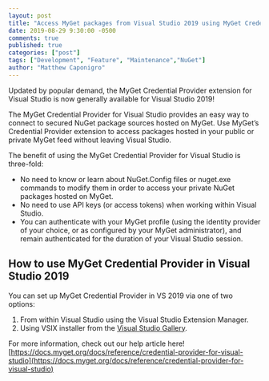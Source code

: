 ```yaml
---
layout: post
title: "Access MyGet packages from Visual Studio 2019 using MyGet Credential Provider for VS 2019"
date: 2019-08-29 9:30:00 -0500
comments: true
published: true
categories: ["post"]
tags: ["Development", "Feature", "Maintenance","NuGet"]
author: "Matthew Caponigro"
---
```


Updated by popular demand, the MyGet Credential Provider extension for Visual Studio is now generally available for Visual Studio 2019! 

The MyGet Credential Provider for Visual Studio provides an easy way to connect to secured NuGet package sources hosted on MyGet. Use MyGet’s Credential Provider extension to access packages hosted in your public or private MyGet feed without leaving Visual Studio.

The benefit of using the MyGet Credential Provider for Visual Studio is three-fold:

* No need to know or learn about NuGet.Config files or nuget.exe commands to modify them in order to access your private NuGet packages hosted on MyGet.
* No need to use API keys (or access tokens) when working within Visual Studio.
* You can authenticate with your MyGet profile (using the identity provider of your choice, or as configured by your MyGet administrator), and remain authenticated for the duration of your Visual Studio session.

## How to use MyGet Credential Provider in Visual Studio 2019

You can set up MyGet Credential Provider in VS 2019 via one of two options:

1. From within Visual Studio using the Visual Studio Extension Manager.
2. Using VSIX installer from the [Visual Studio Gallery](https://marketplace.visualstudio.com/items?itemName=vs-publisher-1456723.MyGetCredentialProviderVS2019).

For more information, check out our help article here! 
[https://docs.myget.org/docs/reference/credential-provider-for-visual-studio](https://docs.myget.org/docs/reference/credential-provider-for-visual-studio)
